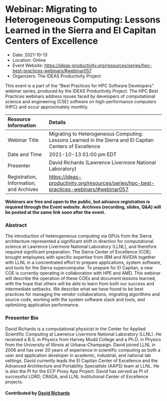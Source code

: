 # Webinar: Migrating to Heterogeneous Computing: Lessons Learned in the Sierra and El Capitan Centers of Excellence

- Date: 2021-10-13
- Location: Online
- Event Website: https://ideas-productivity.org/resources/series/hpc-best-practices-webinars/#webinar057
- Organizers: The IDEAS Productivity Project
			   
This event is a part of the "Best Practices for HPC Software
Developers" webinar series, produced by the IDEAS Productivity
Project. The HPC Best Practices webinars address issues faced by
developers of computational science and engineering (CSE) software on
high-performance computers (HPC) and occur approximately monthly.

Resource Information | Details
:--- | :---			   
Webinar Title | Migrating to Heterogeneous Computing: Lessons Learned in the Sierra and El Capitan Centers of Excellence
Date and Time | 2021-10-13 01:00 pm EDT
Presenter | David Richards (Lawrence Livermore National Laboratory)
Registration, Information, and Archives | 	<https://ideas-productivity.org/resources/series/hpc-best-practices-webinars/#webinar057>	   

**Webinars are free and open to the public, but advance registration is required through the Event website. Archives (recording, slides, Q&A) will be posted at the same link soon after the event.**

### Abstract
<p>The introduction of heterogeneous computing via GPUs from the Sierra architecture represented a significant shift in direction for computational science at Lawrence Livermore National Laboratory (LLNL), and therefore required significant preparation. The Sierra Center of Excellence (COE) brought employees with specific expertise from IBM and NVIDIA together with LLNL in a concentrated effort to prepare applications, system software, and tools for the Sierra supercomputer. To prepare for El Capitan, a new COE is currently operating in collaboration with HPE and AMD. This webinar will describe the operation of these COEs and document lessons learned, with the hope that others will be able to learn from both our success and intermediate setbacks. We describe what we have found to be best practices for managing the vendor collaborations, migrating algorithms and source code, working with the system software stack and tools, and optimizing application performance.</p>



### Presenter Bio
<!-- Bio for webinar 57 -->
<p>David Richards is a computational physicist in the Center for Applied Scientific Computing at Lawrence Livermore National Laboratory (LLNL). He received a B.S. in Physics from Harvey Mudd College and a Ph.D. in Physics from the University of Illinois at Urbana-Champaign. David joined LLNL in 2006 and has over 20 years of experience in scientific computing as both a user and application developer in academic, industrial, and national lab settings.  David currently leads the El Capitan Center of Excellence and the Advanced Architecture and Portability Specialists (AAPS) team at LLNL. He is also the PI for the ECP Proxy App Project. David has served as PI of successful LDRD, CRADA, and LLNL Institutional Center of Excellence projects.</p>

<!-- Bio for webinar 39
David Richards is a computational physicist in the Center for Applied Scientific Computing at Lawrence Livermore National Laboratory. Drawing upon extensive experience designing scientific simulation codes, David leads the Advanced Architecture and Portability Specialists (AAPS) team and is the PI for the ECP Proxy App Project. He is a winner of both the IEEE/ACM Gordon Bell Award (2007) and the R&D 100 award (2013). David holds a B.S. in Physics from Harvey Mudd College and a Ph.D. in Physics from the University of Illinois at Urbana-Champaign.
-->

    

#### Contributed by [David Richards](https://github.com/richards12 "David Richards GitHub profile")

<!---
Publish: yes
Categories: skills
Topics: online learning
Level: 2
Prerequisites: default
Aggregate: none
--->
